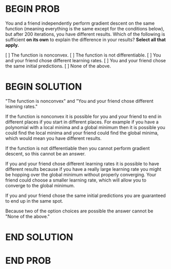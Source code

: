 # BEGIN PROB

You and a friend independently perform gradient descent on the same function (meaning everything is the same except for the conditions below), but after $200$ iterations, you have different results. Which of the following is sufficient **on its own** to explain the difference in your results? **Select all that apply.**

[ ] The function is nonconvex.
[ ] The function is not differentiable.
[ ] You and your friend chose different learning rates.
[ ] You and your friend chose the same initial predictions.
[ ] None of the above.

# BEGIN SOLUTION

"The function is nonconvex" and "You and your friend chose different learning rates."

If the function is nonconvex it is possible for you and your friend to end in different places if you start in different places. For example if you have a polynomial with a local minima and a global minimum then it is possible you could find the local minima and your friend could find the global minima, which would mean you have different results.

If the function is not differentiable then you cannot perform gradient descent, so this cannot be an answer.

If you and your friend chose different learning rates it is possible to have different results because if you have a really large learning rate you might be hopping over the global minimum without properly converging. Your friend could choose a smaller learning rate, which will allow you to converge to the global minimum.

If you and your friend chose the same initial predictions you are guaranteed to end up in the same spot.

Because two of the option choices are possible the answer cannot be "None of the above."

# END SOLUTION

# END PROB
